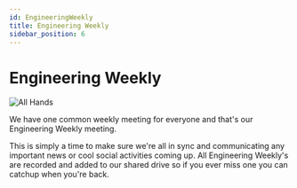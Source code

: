 ```yaml
---
id: EngineeringWeekly
title: Engineering Weekly
sidebar_position: 6
---
```


# Engineering Weekly

![All Hands](https://media.giphy.com/media/l3q2Wl7Wpz09Z5hfi/giphy.gif)

We have one common weekly meeting for everyone and that's our Engineering Weekly meeting.

This is simply a time to make sure we're all in sync and communicating any important news or cool social activities coming up. All Engineering Weekly's are recorded and added to our shared drive so if you ever miss one you can catchup when you're back. 